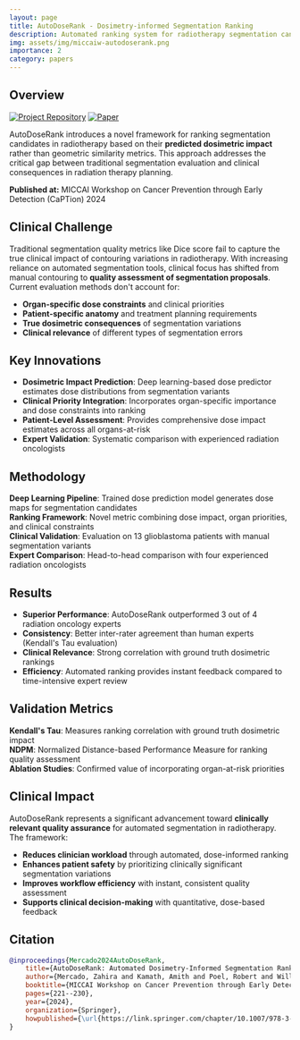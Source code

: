 ```yaml
---
layout: page
title: AutoDoseRank - Dosimetry-informed Segmentation Ranking
description: Automated ranking system for radiotherapy segmentation candidates using clinical dose impact
img: assets/img/miccaiw-autodoserank.png
importance: 2
category: papers
---
```


## Overview

[![Project Repository](https://img.shields.io/badge/GitHub-Repository-blue?style=flat-square&logo=github)](https://github.com/amithjkamath/autodoserank)
[![Paper](https://img.shields.io/badge/Paper-Springer-green?style=flat-square)](https://link.springer.com/chapter/10.1007/978-3-031-73376-5_21)

AutoDoseRank introduces a novel framework for ranking segmentation candidates in radiotherapy based on their **predicted dosimetric impact** rather than geometric similarity metrics. This approach addresses the critical gap between traditional segmentation evaluation and clinical consequences in radiation therapy planning.

**Published at:** MICCAI Workshop on Cancer Prevention through Early Detection (CaPTion) 2024

## Clinical Challenge

Traditional segmentation quality metrics like Dice score fail to capture the true clinical impact of contouring variations in radiotherapy. With increasing reliance on automated segmentation tools, clinical focus has shifted from manual contouring to **quality assessment of segmentation proposals**. Current evaluation methods don't account for:

- **Organ-specific dose constraints** and clinical priorities
- **Patient-specific anatomy** and treatment planning requirements  
- **True dosimetric consequences** of segmentation variations
- **Clinical relevance** of different types of segmentation errors

## Key Innovations

- **Dosimetric Impact Prediction**: Deep learning-based dose predictor estimates dose distributions from segmentation variants
- **Clinical Priority Integration**: Incorporates organ-specific importance and dose constraints into ranking
- **Patient-Level Assessment**: Provides comprehensive dose impact estimates across all organs-at-risk
- **Expert Validation**: Systematic comparison with experienced radiation oncologists

## Methodology

**Deep Learning Pipeline**: Trained dose prediction model generates dose maps for segmentation candidates  
**Ranking Framework**: Novel metric combining dose impact, organ priorities, and clinical constraints  
**Clinical Validation**: Evaluation on 13 glioblastoma patients with manual segmentation variants  
**Expert Comparison**: Head-to-head comparison with four experienced radiation oncologists

## Results

- **Superior Performance**: AutoDoseRank outperformed 3 out of 4 radiation oncology experts
- **Consistency**: Better inter-rater agreement than human experts (Kendall's Tau evaluation)
- **Clinical Relevance**: Strong correlation with ground truth dosimetric rankings
- **Efficiency**: Automated ranking provides instant feedback compared to time-intensive expert review

## Validation Metrics

**Kendall's Tau**: Measures ranking correlation with ground truth dosimetric impact  
**NDPM**: Normalized Distance-based Performance Measure for ranking quality assessment  
**Ablation Studies**: Confirmed value of incorporating organ-at-risk priorities

## Clinical Impact

AutoDoseRank represents a significant advancement toward **clinically relevant quality assurance** for automated segmentation in radiotherapy. The framework:

- **Reduces clinician workload** through automated, dose-informed ranking
- **Enhances patient safety** by prioritizing clinically significant segmentation variations
- **Improves workflow efficiency** with instant, consistent quality assessment
- **Supports clinical decision-making** with quantitative, dose-based feedback

## Citation

```bibtex
@inproceedings{Mercado2024AutoDoseRank,
    title={AutoDoseRank: Automated Dosimetry-Informed Segmentation Ranking for Radiotherapy},
    author={Mercado, Zahira and Kamath, Amith and Poel, Robert and Willmann, Jonas and Ermi{\c{s}}, Ekin and Riggenbach, Elena and Mose, Lucas and Andratschke, Nicolaus and Reyes, Mauricio},
    booktitle={MICCAI Workshop on Cancer Prevention through Early Detection},
    pages={221--230},
    year={2024},
    organization={Springer},
    howpublished={\url{https://link.springer.com/chapter/10.1007/978-3-031-73376-5_21}}
}
```